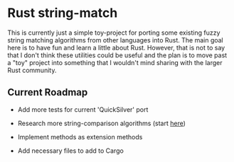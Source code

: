 # Rust string-match

This is currently just a simple toy-project for porting some existing
fuzzy string matching algorithms from other languages into Rust. The
main goal here is to have fun and learn a little about Rust. However,
that is not to say that I don't think these utilities could be useful
and the plan is to move past a "toy" project into something that I
wouldn't mind sharing with the larger Rust community.


## Current Roadmap

+ Add more tests for current 'QuickSilver' port
+ Research more string-comparison algorithms (start [here][1])
+ Implement methods as extension methods
+ Add necessary files to add to Cargo



  [1]: http://stackoverflow.com/questions/49263/approximate-string-matching-algorithms
